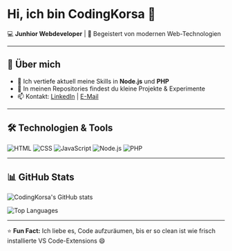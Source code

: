 # Hi, ich bin CodingKorsa 👋

💻 **Junhior Webdeveloper** | 🚀 Begeistert von modernen Web-Technologien  

---

## 🚀 Über mich
- 🌱 Ich vertiefe aktuell meine Skills in **Node.js** und **PHP**
- 🔭 In meinen Repositories findest du kleine Projekte & Experimente
- 📫 Kontakt: [LinkedIn](https://linkedin.com/in/deinprofil) | [E-Mail](mailto:dein@mail.com)

---

## 🛠️ Technologien & Tools
![HTML](https://img.shields.io/badge/Code-HTML-orange?logo=html5&logoColor=white)
![CSS](https://img.shields.io/badge/Code-CSS-blue?logo=css3&logoColor=white)
![JavaScript](https://img.shields.io/badge/Code-JavaScript-yellow?logo=javascript&logoColor=black)
![Node.js](https://img.shields.io/badge/Backend-Node.js-339933?logo=node.js&logoColor=white)
![PHP](https://img.shields.io/badge/Backend-PHP-777BB4?logo=php&logoColor=white)

---

## 📊 GitHub Stats
![CodingKorsa's GitHub stats](https://github-readme-stats.vercel.app/api?username=CodingKorsa&show_icons=true&theme=radical)

![Top Languages](https://github-readme-stats.vercel.app/api/top-langs/?username=CodingKorsa&layout=compact&theme=radical)

---

⭐️ **Fun Fact:** Ich liebe es, Code aufzuräumen, bis er so clean ist wie frisch installierte VS Code-Extensions 😄
